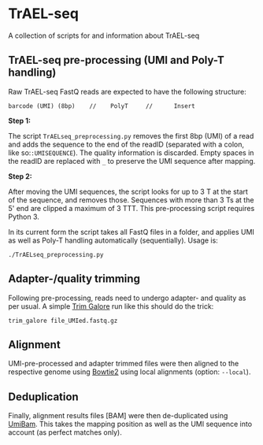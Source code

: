# TrAEL-seq

A collection of scripts for and information about TrAEL-seq

## TrAEL-seq pre-processing (UMI and Poly-T handling)

Raw TrAEL-seq FastQ reads are expected to have the following structure:

```
barcode (UMI) (8bp)    //    PolyT     //      Insert
```

**Step 1:**

The script `TrAELseq_preprocessing.py` removes the first 8bp (UMI) of a read and adds the sequence to the end of the readID (separated with a colon, like so:`:UMISEQUENCE`). The quality information is discarded. Empty spaces in the readID are replaced with `_` to preserve the UMI sequence after mapping.

**Step 2:**

After moving the UMI sequences, the script looks for up to 3 T at the start of the sequence, and removes those. Sequences with more than 3 Ts at the 5' end are clipped a maximum of 3 TTT. This pre-processing script requires Python 3.

In its current form the script takes all FastQ files in a folder, and applies UMI as well as Poly-T handling automatically (sequentially). Usage is:

```
./TrAELseq_preprocessing.py
```
## Adapter-/quality trimming

Following pre-processing, reads need to undergo adapter- and quality as per usual. A simple [Trim Galore](https://github.com/FelixKrueger/TrimGalore) run like this should do the trick:

```
trim_galore file_UMIed.fastq.gz
```

## Alignment

UMI-pre-processed and adapter trimmed files were then aligned to the respective genome using [Bowtie2](http://bowtie-bio.sourceforge.net/bowtie2/index.shtml) using local alignments (option: `--local`).

## Deduplication

Finally, alignment results files [BAM] were then de-duplicated using [UmiBam](https://github.com/FelixKrueger/Umi-Grinder). This takes the mapping position as well as the UMI sequence into account (as perfect matches only).

